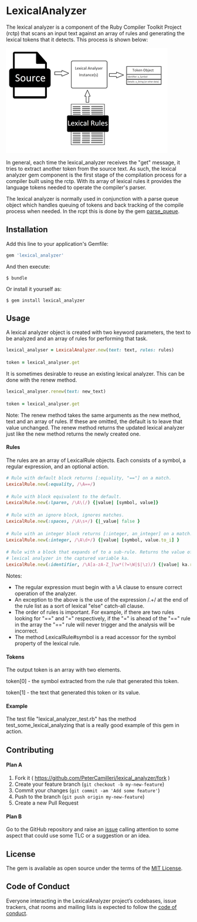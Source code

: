 # LexicalAnalyzer

The lexical analyzer is a component of the Ruby Compiler Toolkit Project (rctp)
that scans an input text against an array of rules and generating the lexical
tokens that it detects. This process is shown below:

![The Lexical Process](./images/lexical_process.png)

In general, each time the lexical_analyzer receives the "get" message, it tries
to extract another token from the source text. As such, the lexical analyzer
gem component is the first stage of the compilation process for a compiler
built using the rctp. With its array of lexical rules it provides the language
tokens needed to operate the compiler's parser.

The lexical analyzer is normally used in conjunction with a parse queue object
which handles queuing of tokens and back tracking of the compile process when
needed. In the rcpt this is done by the gem
[parse_queue](https://github.com/PeterCamilleri/parse_queue).

## Installation

Add this line to your application's Gemfile:

```ruby
gem 'lexical_analyzer'
```

And then execute:

    $ bundle

Or install it yourself as:

    $ gem install lexical_analyzer

## Usage

A lexical analyzer object is created with two keyword parameters, the text to
be analyzed and an array of rules for performing that task.

```ruby
lexical_analyser = LexicalAnalyzer.new(text: text, rules: rules)

token = lexical_analyser.get

```

It is sometimes desirable to reuse an existing lexical analyzer. This can be
done with the renew method.

```ruby
lexical_analyser.renew(text: new_text)

token = lexical_analyser.get

```

Note: The renew method takes the same arguments as the new method, text and an
array of rules. If these are omitted, the default is to leave that value
unchanged. The renew method returns the updated lexical analyzer just like the
new method returns the newly created one.

#### Rules

The rules are an array of LexicalRule objects. Each consists of a symbol, a
regular expression, and an optional action.

```ruby
# Rule with default block returns [:equality, "=="] on a match.
LexicalRule.new(:equality, /\A==/)

# Rule with block equivalent to the default.
LexicalRule.new(:lparen, /\A\(/) {|value| [symbol, value]}

# Rule with an ignore block, ignores matches.
LexicalRule.new(:spaces, /\A\s+/) {|_value| false }

# Rule with an integer block returns [:integer, an_integer] on a match.
LexicalRule.new(:integer, /\A\d+/) {|value| [symbol, value.to_i] }

# Rule with a block that expands of to a sub-rule. Returns the value of the
# lexical analyzer in the captured variable ka.
LexicalRule.new(:identifier, /\A[a-zA-Z_]\w*(?=\W|$|\z)/) {|value| ka.renew(text: value).get}
```

Notes:

* The regular expression must begin with a \A clause to ensure correct
operation of the analyzer.
* An exception to the above is the use of the expression /.+/ at the end of the
rule list as a sort of lexical "else" catch-all clause.
* The order of rules is important. For example, if there are two rules
looking for "==" and "=" respectively, if the "=" is ahead of the "==" rule
in the array the "==" rule will never trigger and the analysis will be
incorrect.
* The method LexicalRule#symbol is a read accessor for the symbol property of
the lexical rule.

#### Tokens

The output token is an array with two elements.

token[0] - the symbol extracted from the rule that generated this token.

token[1] - the text that generated this token or its value.


#### Example

The test file "lexical_analyzer_test.rb" has the method
test_some_lexical_analyzing that is a really good example of this gem in
action.

## Contributing

#### Plan A

1. Fork it ( https://github.com/PeterCamilleri/lexical_analyzer/fork )
2. Create your feature branch (`git checkout -b my-new-feature`)
3. Commit your changes (`git commit -am 'Add some feature'`)
4. Push to the branch (`git push origin my-new-feature`)
5. Create a new Pull Request

#### Plan B

Go to the GitHub repository and raise an
[issue](https://github.com/PeterCamilleri/lexical_analyzer/issues)
 calling attention to some
aspect that could use some TLC or a suggestion or an idea.

## License

The gem is available as open source under the terms of the
[MIT License](./LICENSE.txt).

## Code of Conduct

Everyone interacting in the LexicalAnalyzer project’s codebases, issue
trackers, chat rooms and mailing lists is expected to follow the
[code of conduct](./CODE_OF_CONDUCT.md).
